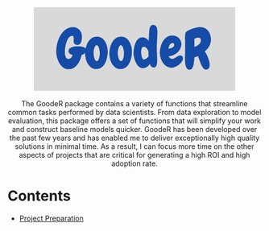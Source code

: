 
<p align="center">
  <img width="400" src="https://github.com/abmathewks/GoodeR/blob/main/images/Logo.png">
</p>

<p align="center">
  The GoodeR package contains a variety of functions that streamline common tasks performed by data scientists.
  From data exploration to model evaluation, this package offers a set of functions that will simplify your work 
  and construct baseline models quicker. GoodeR has been developed over the past few years and has enabled me to 
  deliver exceptionally high quality solutions in minimal time. As a result, I can focus more time on the other 
  aspects of projects that are critical for generating a high ROI and high adoption rate.
</p>


# Contents

- [Project Preparation](#project-preparation)





